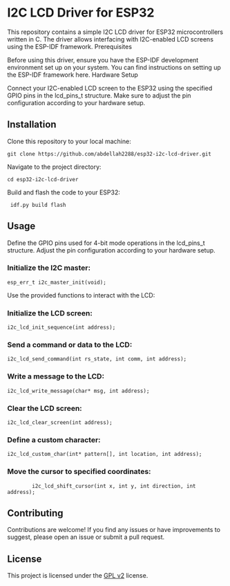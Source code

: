 # I2C LCD Driver for ESP32

This repository contains a simple I2C LCD driver for ESP32 microcontrollers written in C. The driver allows interfacing with I2C-enabled LCD screens using the ESP-IDF framework.
Prerequisites

Before using this driver, ensure you have the ESP-IDF development environment set up on your system. You can find instructions on setting up the ESP-IDF framework here.
Hardware Setup

Connect your I2C-enabled LCD screen to the ESP32 using the specified GPIO pins in the lcd_pins_t structure. Make sure to adjust the pin configuration according to your hardware setup.
## Installation

Clone this repository to your local machine:

``` git clone https://github.com/abdellah2288/esp32-i2c-lcd-driver.git ```

Navigate to the project directory:

```cd esp32-i2c-lcd-driver ```

Build and flash the code to your ESP32:

  ```  idf.py build flash ```

## Usage

Define the GPIO pins used for 4-bit mode operations in the lcd_pins_t structure. Adjust the pin configuration according to your hardware setup.

### Initialize the I2C master:


```
esp_err_t i2c_master_init(void);
```
Use the provided functions to interact with the LCD:

### Initialize the LCD screen:

```
i2c_lcd_init_sequence(int address);
```
### Send a command or data to the LCD:
```
i2c_lcd_send_command(int rs_state, int comm, int address);
```
### Write a message to the LCD:
```
i2c_lcd_write_message(char* msg, int address);
```
### Clear the LCD screen:
```
i2c_lcd_clear_screen(int address);
```
### Define a custom character:
```
i2c_lcd_custom_char(int* pattern[], int location, int address);
```
### Move the cursor to specified coordinates:
```
        i2c_lcd_shift_cursor(int x, int y, int direction, int address);
```
## Contributing

Contributions are welcome! If you find any issues or have improvements to suggest, please open an issue or submit a pull request.
## License

This project is licensed under the [GPL v2](https://www.gnu.org/licenses/old-licenses/gpl-2.0.txt) license.
